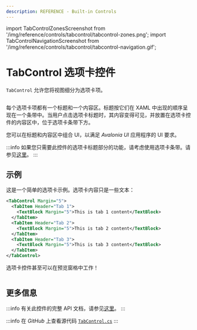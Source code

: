 ```yaml
---
description: REFERENCE - Built-in Controls
---
```


import TabControlZonesScreenshot from '/img/reference/controls/tabcontrol/tabcontrol-zones.png';
import TabControlNavigationScreenshot from '/img/reference/controls/tabcontrol/tabcontrol-navigation.gif';

# TabControl 选项卡控件

`TabControl` 允许您将视图细分为选项卡项。

<img src={TabControlZonesScreenshot} alt="" />

每个选项卡项都有一个标题和一个内容区。标题按它们在 XAML 中出现的顺序呈现在一个条带中。当用户点击选项卡标题时，其内容变得可见，并放置在选项卡控件的内容区中，位于选项卡条带下方。

您可以在标题和内容区中组合 UI，以满足 _Avalonia UI_ 应用程序的 UI 要求。

:::info
如果您只需要此控件的选项卡标题部分的功能，请考虑使用选项卡条带。请参见[这里](./tabstrip.md)。
:::

## 示例

这是一个简单的选项卡示例。选项卡内容只是一些文本：

```xml
<TabControl Margin="5">
  <TabItem Header="Tab 1">
    <TextBlock Margin="5">This is tab 1 content</TextBlock>
  </TabItem>
  <TabItem Header="Tab 2">
    <TextBlock Margin="5">This is tab 2 content</TextBlock>
  </TabItem>
  <TabItem Header="Tab 3">
    <TextBlock Margin="5">This is tab 3 content</TextBlock>
  </TabItem>
</TabControl>
```

选项卡控件甚至可以在预览窗格中工作！

<img src={TabControlNavigationScreenshot} alt="" />

## 更多信息

:::info
有关此控件的完整 API 文档，请参见[这里](https://api-docs.avaloniaui.net/docs/T_Avalonia_Controls_TabControl)。
:::

:::info
在 _GitHub_ 上查看源代码 [`TabControl.cs`](https://github.com/AvaloniaUI/Avalonia/blob/master/src/Avalonia.Controls/TabControl.cs)
:::

